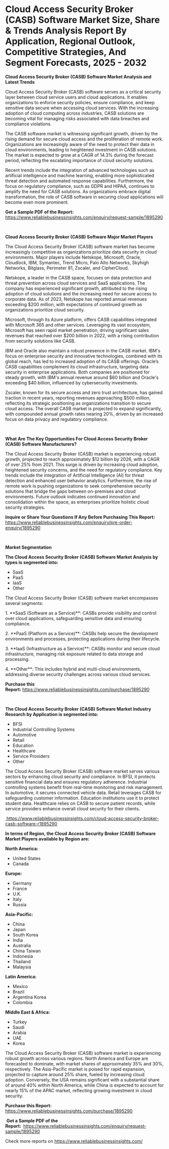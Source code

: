 <p><h1>Cloud Access Security Broker (CASB) Software Market Size, Share & Trends Analysis Report By Application, Regional Outlook, Competitive Strategies, And Segment Forecasts, 2025 - 2032</h1></p><p><strong>Cloud Access Security Broker (CASB) Software Market Analysis and Latest Trends</strong></p>
<p><p>Cloud Access Security Broker (CASB) software serves as a critical security layer between cloud service users and cloud applications. It enables organizations to enforce security policies, ensure compliance, and keep sensitive data secure when accessing cloud services. With the increasing adoption of cloud computing across industries, CASB solutions are becoming vital for managing risks associated with data breaches and compliance violations.</p><p>The CASB software market is witnessing significant growth, driven by the rising demand for secure cloud access and the proliferation of remote work. Organizations are increasingly aware of the need to protect their data in cloud environments, leading to heightened investment in CASB solutions. The market is expected to grow at a CAGR of 14.3% during the forecast period, reflecting the escalating importance of cloud security solutions.</p><p>Recent trends include the integration of advanced technologies such as artificial intelligence and machine learning, enabling more sophisticated threat detection and automated response capabilities. Furthermore, the focus on regulatory compliance, such as GDPR and HIPAA, continues to amplify the need for CASB solutions. As organizations embrace digital transformation, the role of CASB software in securing cloud applications will become even more prominent.</p></p>
<p><strong>Get a Sample PDF of the Report:&nbsp;</strong> <a href="https://www.reliablebusinessinsights.com/enquiry/request-sample/1895290?utm_campaign=3256&utm_medium=2&utm_source=Github&utm_content=ia&utm_term=28032025&utm_id=cloud-access-security-broker-casb-software">https://www.reliablebusinessinsights.com/enquiry/request-sample/1895290</a></p>
<p>&nbsp;</p>
<p><strong>Cloud Access Security Broker (CASB) Software Major Market Players</strong></p>
<p><p>The Cloud Access Security Broker (CASB) software market has become increasingly competitive as organizations prioritize data security in cloud environments. Major players include Netskope, Microsoft, Oracle, Cloudlock, IBM, Symantec, Trend Micro, Palo Alto Networks, Skyhigh Networks, Bitglass, Perimeter 81, Zscaler, and CipherCloud.</p><p>Netskope, a leader in the CASB space, focuses on data protection and threat prevention across cloud services and SaaS applications. The company has experienced significant growth, attributed to the rising adoption of cloud solutions and the increasing need for secure access to corporate data. As of 2023, Netskope has reported annual revenues exceeding $200 million, with expectations of continued growth as organizations prioritize cloud security.</p><p>Microsoft, through its Azure platform, offers CASB capabilities integrated with Microsoft 365 and other services. Leveraging its vast ecosystem, Microsoft has seen rapid market penetration, driving significant sales revenues that reached over $200 billion in 2022, with a rising contribution from security solutions like CASB.</p><p>IBM and Oracle also maintain a robust presence in the CASB market. IBM's focus on enterprise security and innovative technologies, combined with its global reach, has led to increased adoption of its CASB offerings. Oracle’s CASB capabilities complement its cloud infrastructure, targeting data security in enterprise applications. Both companies are positioned for steady growth, with IBM's annual revenue around $60 billion and Oracle's exceeding $40 billion, influenced by cybersecurity investments.</p><p>Zscaler, known for its secure access and zero trust architecture, has gained traction in recent years, reporting revenues approaching $500 million, reflecting its strategic positioning as organizations transition to secure cloud access. The overall CASB market is projected to expand significantly, with compounded annual growth rates nearing 20%, driven by an increased focus on data privacy and regulatory compliance.</p></p>
<p>&nbsp;</p>
<p><strong>What Are The Key Opportunities For Cloud Access Security Broker (CASB) Software Manufacturers?</strong></p>
<p><p>The Cloud Access Security Broker (CASB) market is experiencing robust growth, projected to reach approximately $12 billion by 2026, with a CAGR of over 25% from 2021. This surge is driven by increasing cloud adoption, heightened security concerns, and the need for regulatory compliance. Key trends include the integration of Artificial Intelligence (AI) for threat detection and enhanced user behavior analytics. Furthermore, the rise of remote work is pushing organizations to seek comprehensive security solutions that bridge the gaps between on-premises and cloud environments. Future outlook indicates continued innovation and consolidation within the space, as enterprises prioritize holistic cloud security strategies.</p></p>
<p><strong>Inquire or Share Your Questions If Any Before Purchasing This Report:</strong> <a href="https://www.reliablebusinessinsights.com/enquiry/pre-order-enquiry/1895290?utm_campaign=3256&utm_medium=2&utm_source=Github&utm_content=ia&utm_term=28032025&utm_id=cloud-access-security-broker-casb-software">https://www.reliablebusinessinsights.com/enquiry/pre-order-enquiry/1895290</a></p>
<p>&nbsp;</p>
<p><strong>Market Segmentation</strong></p>
<p><strong>The Cloud Access Security Broker (CASB) Software Market Analysis by types is segmented into:</strong></p>
<p><ul><li>SaaS</li><li>PaaS</li><li>IaaS</li><li>Other</li></ul></p>
<p><p>The Cloud Access Security Broker (CASB) software market encompasses several segments: </p><p>1. **SaaS (Software as a Service)**: CASBs provide visibility and control over cloud applications, safeguarding sensitive data and ensuring compliance.</p><p>2. **PaaS (Platform as a Service)**: CASBs help secure the development environments and processes, protecting applications during their lifecycle.</p><p>3. **IaaS (Infrastructure as a Service)**: CASBs monitor and secure cloud infrastructure, managing risk exposure related to data storage and processing.</p><p>4. **Other**: This includes hybrid and multi-cloud environments, addressing diverse security challenges across various cloud services.</p></p>
<p><strong>Purchase this Report:&nbsp;</strong><a href="https://www.reliablebusinessinsights.com/purchase/1895290?utm_campaign=3256&utm_medium=2&utm_source=Github&utm_content=ia&utm_term=28032025&utm_id=cloud-access-security-broker-casb-software">https://www.reliablebusinessinsights.com/purchase/1895290</a></p>
<p>&nbsp;</p>
<p><strong>The Cloud Access Security Broker (CASB) Software Market Industry Research by Application is segmented into:</strong></p>
<p><ul><li>BFSI</li><li>Industrial Controlling Systems</li><li>Automotive</li><li>Retail</li><li>Education</li><li>Healthcare</li><li>Service Providers</li><li>Other</li></ul></p>
<p><p>The Cloud Access Security Broker (CASB) software market serves various sectors by enhancing cloud security and compliance. In BFSI, it protects sensitive financial data and ensures regulatory adherence. Industrial controlling systems benefit from real-time monitoring and risk management. In automotive, it secures connected vehicle data. Retail leverages CASB for safeguarding customer information. Education institutions use it to protect student data. Healthcare relies on CASB to secure patient records, while service providers enhance overall cloud security for their clients.</p></p>
<p><a href="https://www.reliablebusinessinsights.com/cloud-access-security-broker-casb-software-r1895290?utm_campaign=3256&utm_medium=2&utm_source=Github&utm_content=ia&utm_term=28032025&utm_id=cloud-access-security-broker-casb-software">&nbsp;https://www.reliablebusinessinsights.com/cloud-access-security-broker-casb-software-r1895290</a></p>
<p><strong>In terms of Region, the Cloud Access Security Broker (CASB) Software Market Players available by Region are:</strong></p>
<p>
    <p> <strong> North America: </strong>
        <ul>
            <li>United States</li>
            <li>Canada</li>
        </ul>
        </p> 
    <p> <strong> Europe: </strong>
        <ul>
            <li>Germany</li>
            <li>France</li>
            <li>U.K.</li>
            <li>Italy</li>
            <li>Russia</li>
        </ul>
        </p> 
    <p> <strong> Asia-Pacific: </strong>
        <ul>
            <li>China</li>
            <li>Japan</li>
            <li>South Korea</li>
            <li>India</li>
            <li>Australia</li>
            <li>China Taiwan</li>
            <li>Indonesia</li>
            <li>Thailand</li>
            <li>Malaysia</li>
        </ul>
        </p> 
    <p> <strong> Latin America: </strong>
        <ul>
            <li>Mexico</li>
            <li>Brazil</li>
            <li>Argentina Korea</li>
            <li>Colombia</li>
        </ul>
        </p> 
    <p> <strong> Middle East & Africa: </strong>
        <ul>
            <li>Turkey</li>
            <li>Saudi</li>
            <li>Arabia</li>
            <li>UAE</li>
            <li>Korea</li>
        </ul>
    </p>
    </p>
<p><p>The Cloud Access Security Broker (CASB) software market is experiencing robust growth across various regions. North America and Europe are forecasted to dominate, with market shares of approximately 35% and 30%, respectively. The Asia-Pacific market is poised for rapid expansion, projected to capture around 25% share, fueled by increasing cloud adoption. Conversely, the USA remains significant with a substantial share of around 40% within North America, while China is expected to account for nearly 15% of the APAC market, reflecting growing investment in cloud security.</p></p>
<p><strong>Purchase this Report: </strong><a href="https://www.reliablebusinessinsights.com/purchase/1895290?utm_campaign=3256&utm_medium=2&utm_source=Github&utm_content=ia&utm_term=28032025&utm_id=cloud-access-security-broker-casb-software">https://www.reliablebusinessinsights.com/purchase/1895290</a></p>
<p>&nbsp;<strong>Get a Sample PDF of the Report:&nbsp;&nbsp;</strong><a href="https://www.reliablebusinessinsights.com/enquiry/request-sample/1895290?utm_campaign=3256&utm_medium=2&utm_source=Github&utm_content=ia&utm_term=28032025&utm_id=cloud-access-security-broker-casb-software">https://www.reliablebusinessinsights.com/enquiry/request-sample/1895290</a></p>
<p><strong></strong></p>
<p>Check more reports on <a href="https://www.reliablebusinessinsights.com/?utm_campaign=3256&utm_medium=2&utm_source=Github&utm_content=ia&utm_term=28032025&utm_id=cloud-access-security-broker-casb-software">https://www.reliablebusinessinsights.com/</a></p>